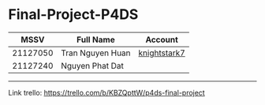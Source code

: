 # Final-Project-P4DS

| MSSV     | Full Name        | Account                                         |
| -------- | ---------------- | ----------------------------------------------- |
| 21127050 | Tran Nguyen Huan | [knightstark7](https://github.com/knightstark7) |
| 21127240 | Nguyen Phat Dat  |                                                 |

---

Link trello: https://trello.com/b/KBZQpttW/p4ds-final-project

